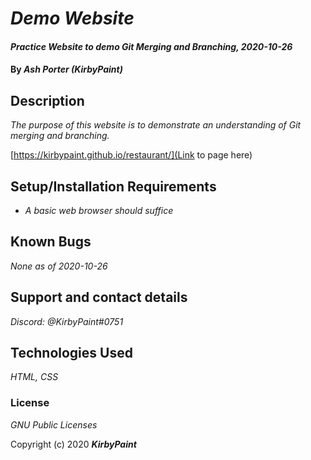 # _Demo Website_

#### _Practice Website to demo Git Merging and Branching, 2020-10-26_

#### By _**Ash Porter (KirbyPaint)**_

## Description

_The purpose of this website is to demonstrate an understanding of Git merging and branching._

[https://kirbypaint.github.io/restaurant/](Link to page here)

## Setup/Installation Requirements

* _A basic web browser should suffice_

## Known Bugs

_None as of 2020-10-26_

## Support and contact details

_Discord: @KirbyPaint#0751_

## Technologies Used

_HTML, CSS_

### License

*GNU Public Licenses*

Copyright (c) 2020 **_KirbyPaint_**